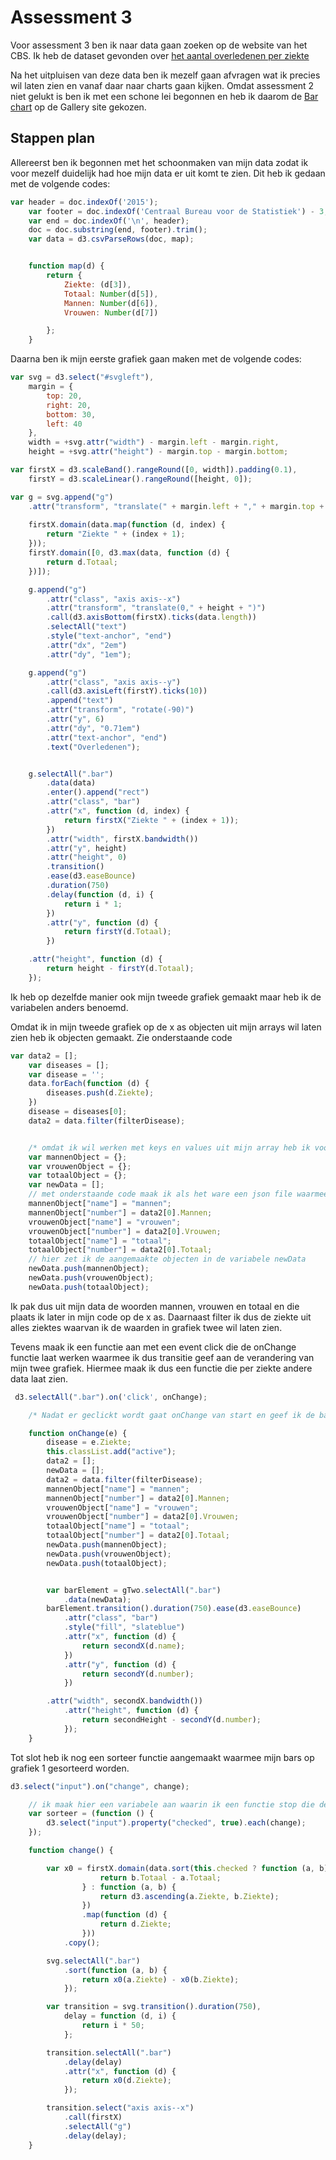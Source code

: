 # Assessment 3 
Voor assessment 3 ben ik naar data gaan zoeken op de website van het CBS. Ik heb de dataset gevonden over [het aantal overledenen per ziekte](http://statline.cbs.nl/Statweb/publication/?DM=SLNL&PA=7052_95&D1=0-1,7,34,42,49,63,71,79&D2=a&D3=0&D4=65&HDR=T&STB=G1,G3,G2&VW=T)

Na het uitpluisen van deze data ben ik mezelf gaan afvragen wat ik precies wil laten zien en vanaf daar naar charts gaan kijken. Omdat assessment 2 niet gelukt is ben ik met een schone lei begonnen en heb ik daarom de [Bar chart](https://bl.ocks.org/mbostock/3885304) op de Gallery site gekozen.

## Stappen plan

Allereerst ben ik begonnen met het schoonmaken van mijn data zodat ik voor mezelf duidelijk had hoe mijn data er uit komt te zien.
Dit heb ik gedaan met de volgende codes:

```js
var header = doc.indexOf('2015');
    var footer = doc.indexOf('Centraal Bureau voor de Statistiek') - 3;
    var end = doc.indexOf('\n', header);
    doc = doc.substring(end, footer).trim();
    var data = d3.csvParseRows(doc, map);


    function map(d) {
        return {
            Ziekte: (d[3]),
            Totaal: Number(d[5]),
            Mannen: Number(d[6]),
            Vrouwen: Number(d[7])

        };
    }
```    
Daarna ben ik mijn eerste grafiek gaan maken met de volgende codes:

```js 
var svg = d3.select("#svgleft"),
    margin = {
        top: 20,
        right: 20,
        bottom: 30,
        left: 40
    },
    width = +svg.attr("width") - margin.left - margin.right,
    height = +svg.attr("height") - margin.top - margin.bottom;

var firstX = d3.scaleBand().rangeRound([0, width]).padding(0.1),
    firstY = d3.scaleLinear().rangeRound([height, 0]);

var g = svg.append("g")
    .attr("transform", "translate(" + margin.left + "," + margin.top + ")");
    
    firstX.domain(data.map(function (d, index) {
        return "Ziekte " + (index + 1);
    }));
    firstY.domain([0, d3.max(data, function (d) {
        return d.Totaal;
    })]);

    g.append("g")
        .attr("class", "axis axis--x")
        .attr("transform", "translate(0," + height + ")")
        .call(d3.axisBottom(firstX).ticks(data.length))
        .selectAll("text")
        .style("text-anchor", "end")
        .attr("dx", "2em")
        .attr("dy", "1em");

    g.append("g")
        .attr("class", "axis axis--y")
        .call(d3.axisLeft(firstY).ticks(10))
        .append("text")
        .attr("transform", "rotate(-90)")
        .attr("y", 6)
        .attr("dy", "0.71em")
        .attr("text-anchor", "end")
        .text("Overledenen");


    g.selectAll(".bar")
        .data(data)
        .enter().append("rect")
        .attr("class", "bar")
        .attr("x", function (d, index) {
            return firstX("Ziekte " + (index + 1));
        })
        .attr("width", firstX.bandwidth())
        .attr("y", height)
        .attr("height", 0)
        .transition()
        .ease(d3.easeBounce)
        .duration(750)
        .delay(function (d, i) {
            return i * 1;
        })
        .attr("y", function (d) {
            return firstY(d.Totaal);
        })

    .attr("height", function (d) {
        return height - firstY(d.Totaal);
    });
```
Ik heb op dezelfde manier ook mijn tweede grafiek gemaakt maar heb ik de variabelen anders benoemd. 

Omdat ik in mijn tweede grafiek op de x as objecten uit mijn arrays wil laten zien heb ik objecten gemaakt. Zie onderstaande code

```js
var data2 = [];
    var diseases = [];
    var disease = '';
    data.forEach(function (d) {
        diseases.push(d.Ziekte);
    })
    disease = diseases[0];
    data2 = data.filter(filterDisease);


    /* omdat ik wil werken met keys en values uit mijn array heb ik voor mannen, vrouwen en totaal een variabele gemaakt die ik een object geef.*/
    var mannenObject = {};
    var vrouwenObject = {};
    var totaalObject = {};
    var newData = [];
    // met onderstaande code maak ik als het ware een json file waarmee ik een naam geef aan mannen vrouwen en totaal en hun bijbehorende data pak en dat in het object zet. 
    mannenObject["name"] = "mannen";
    mannenObject["number"] = data2[0].Mannen;
    vrouwenObject["name"] = "vrouwen";
    vrouwenObject["number"] = data2[0].Vrouwen;
    totaalObject["name"] = "totaal";
    totaalObject["number"] = data2[0].Totaal;
    // hier zet ik de aangemaakte objecten in de variabele newData
    newData.push(mannenObject);
    newData.push(vrouwenObject);
    newData.push(totaalObject);
```
Ik pak dus uit mijn data de woorden mannen, vrouwen en totaal en die plaats ik later in mijn code op de x as. Daarnaast filter ik dus de ziekte uit alles ziektes waarvan ik de waarden in grafiek twee wil laten zien.

Tevens maak ik een functie aan met een event click die de onChange functie laat werken waarmee ik dus transitie geef aan de verandering van mijn twee grafiek. Hiermee maak ik dus een functie die per ziekte andere data laat zien.

```js
 d3.selectAll(".bar").on('click', onChange);

    /* Nadat er geclickt wordt gaat onChange van start en geef ik de bar chart die aangeklikt is een class mee van active en laat ik dus per geklikte bar de objecten zien met de bijbehorende number */

    function onChange(e) {
        disease = e.Ziekte;
        this.classList.add("active");
        data2 = [];
        newData = [];
        data2 = data.filter(filterDisease);
        mannenObject["name"] = "mannen";
        mannenObject["number"] = data2[0].Mannen;
        vrouwenObject["name"] = "vrouwen";
        vrouwenObject["number"] = data2[0].Vrouwen;
        totaalObject["name"] = "totaal";
        totaalObject["number"] = data2[0].Totaal;
        newData.push(mannenObject);
        newData.push(vrouwenObject);
        newData.push(totaalObject);


        var barElement = gTwo.selectAll(".bar")
            .data(newData);
        barElement.transition().duration(750).ease(d3.easeBounce)
            .attr("class", "bar")
            .style("fill", "slateblue")
            .attr("x", function (d) {
                return secondX(d.name);
            })
            .attr("y", function (d) {
                return secondY(d.number);
            })

        .attr("width", secondX.bandwidth())
            .attr("height", function (d) {
                return secondHeight - secondY(d.number);
            });
    }
```

Tot slot heb ik nog een sorteer functie aangemaakt waarmee mijn bars op grafiek 1 gesorteerd worden.

```js
d3.select("input").on("change", change);

    // ik maak hier een variabele aan waarin ik een functie stop die de functie change in werk laat gaan als het input element in de HTML gecheckt wordt
    var sorteer = (function () {
        d3.select("input").property("checked", true).each(change);
    });

    function change() {

        var x0 = firstX.domain(data.sort(this.checked ? function (a, b) {
                    return b.Totaal - a.Totaal;
                } : function (a, b) {
                    return d3.ascending(a.Ziekte, b.Ziekte);
                })
                .map(function (d) {
                    return d.Ziekte;
                }))
            .copy();

        svg.selectAll(".bar")
            .sort(function (a, b) {
                return x0(a.Ziekte) - x0(b.Ziekte);
            });

        var transition = svg.transition().duration(750),
            delay = function (d, i) {
                return i * 50;
            };

        transition.selectAll(".bar")
            .delay(delay)
            .attr("x", function (d) {
                return x0(d.Ziekte);
            });

        transition.select("axis axis--x")
            .call(firstX)
            .selectAll("g")
            .delay(delay);
    }
```



